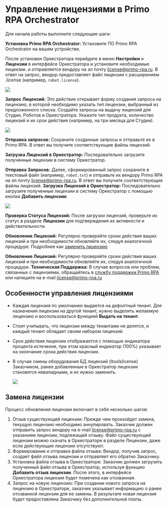 # Управление лицензиями в Primo RPA Orchestrator

Для начала работы выполните следующие шаги:

**Установка Primo RPA Orchestrator:** Установите ПО Primo RPA Orchestrator на вашем устройстве.

 После установки Оркестратора  перейдите в меню **Настройки > Лицензии** в интерфейсе Оркестратора и установите необходимые лицензии.
  и отправляется вендору на эл почту license@primo-rpa.ru. В ответ на запрос, вендор предоставляет файл лицензии с расширением .license (например, `robot.license`).
 

   ![](../.gitbook/assets1/poluchit_lic.png)
   

**Запрос Лицензий:** Это действие открывает форму создания запроса на лицензию, в которой необходимо указать тип лицензии, выбранный из предложенного списка. Создайте запросы на выдачу лицензий для Студии, Роботов и Оркестратора. Укажите тип продукта, количество лицензий и их срок действия (например, на три месяца для Студии). 


   ![](../.gitbook/assets1/zapros_na.png)
   
   

**Отправка запросов:** Сохраните созданные запросы и отправьте их в Primo RPA. В ответ вы получите соответствующие файлы лицензий.

**Загрузка Лицензий в Оркестратор:** Последовательно загрузите полученные лицензии в систему Оркестратор.

**Отправка Запросов:** Далее, сформированный запрос сохраните в текстовый файл (например, `robot.txt`)  и отправьте их вендору Primo RPA  на эл почту license@primo-rpa.ru. В ответ вы получите соответствующие файлы лицензий. 
**Загрузка Лицензий в Оркестратор:** Последовательно загрузите полученные лицензии в систему Оркестратор с помощью кнопки **Добавить лицензию**



  ![](../.gitbook/assets1/youtube_lic-video-gif.gif)

**Проверка Статуса Лицензий:** После загрузки лицензий, проверьте их статус в разделе **Лицензии** для подтверждения их активности и действительности.


**Обновление Лицензий:** Регулярно проверяйте сроки действия ваших лицензий и при необходимости обновляйте их, следуя аналогичной процедуре. Подробнее как [заменить лицензию](https://docs.primo-rpa.ru/primo-rpa/orchestrator/settings/licensing/change-license)

**Обновление Лицензий:** Регулярно проверяйте сроки действия ваших лицензий и при необходимости обновляйте их, следуя аналогичной процедуре.
**Техническая Поддержка:** В случае вопросов или проблем, связанных с лицензиями, обращайтесь в [службу поддержки Primo RPA ](https://t.me/primo_RPA_chat) или напишите на e-mail license@primo-rpa.ru

## Особенности управления лицензиями

- Каждая лицензия по умолчанию выдается на дефолтный тенант. Для назначения лицензии на другой тенант, нужно выделить желаемую лицензию и воспользоваться функцией **Выдать на тенант**.
- Стоит учитывать, что лицензии между тенантами не делятся, и каждый тенант обладает своим набором лицензий.
- Срок действия лицензии отображается с помощью индикатора процента истечения, при этом красный индикатор (100%) указывает на окончание срока действия лицензии.
- В случае смены оборудования БД лицензий (ltoolslicense) Заказчиком, ранее добавленные в Оркестратор лицензии становятся невалидными, и их нужно заменить.


    ![](../.gitbook/assets1/give_tenan.png)


## Замена лицензии

Процесс обновления лицензии включает в себя несколько шагов:


1. Отзыв существующей лицензии: Прежде чем произойдет замена, текущую лицензию необходимо аннулировать. Заказчик должен отправить запрос вендору на e-mail license@primo-rpa.ru с указанием лицензии, подлежащей отзыву. Файл существующей лицензии можно скачать в Оркестраторе в разделе Лицензии, даже если действующие лицензии отсутствуют.
2. Формирование и отправка файла отзыва: Вендор, получив запрос, создает файл отзыва лицензии и отправляет его обратно Заказчику.
3. Установка файла отзыва в Оркестраторе: Заказчик должен загрузить полученный файл отзыва в Оркестратор, используя функцию **Добавить отзыв лицензии**. После этого, в интерфейсе Оркестратора лицензия будет помечена как отозванная.
4. Запрос на новую лицензию: При создании нового запроса на лицензию в Оркестраторе, заказчик указывает информацию о ранее отозванной лицензии для ее замены. В результате новая лицензия будет предоставлена Заказчику без дополнительной платы.
